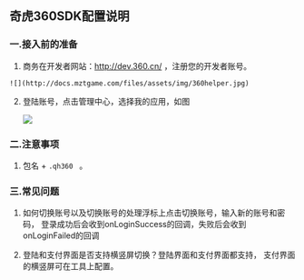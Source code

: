 
 ## 奇虎360SDK配置说明

 ###  一.接入前的准备

  1. 商务在开发者网站：http://dev.360.cn/ ，注册您的开发者账号。

    ![](http://docs.mztgame.com/files/assets/img/360helper.jpg)

  2. 登陆账号，点击管理中心，选择我的应用，如图

      ![](http://docs.mztgame.com/files/assets/img/mi-360helper2.jpg)

### 二.注意事项
  1.  包名 +   `.qh360 `  。


### 三.常见问题

  1. 如何切换账号以及切换账号的处理浮标上点击切换账号，输入新的账号和密码，
      登录成功后会收到onLoginSuccess的回调，失败后会收到onLoginFailed的回调

  2. 登陆和支付界面是否支持横竖屏切换？登陆界面和支付界面都支持，
      支付界面的横竖屏可在工具上配置。

